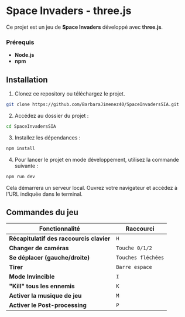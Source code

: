 # Space Invaders - three.js

Ce projet est un jeu de **Space Invaders** développé avec **three.js**.

### Prérequis

- **Node.js** 
- **npm** 

## Installation

1. Clonez ce repository ou téléchargez le projet.
```bash
git clone https://github.com/BarbaraJimenez40/SpaceInvadersSIA.git
```

2. Accédez au dossier du projet :
```bash
cd SpaceInvadersSIA
```

3. Installez les dépendances :
```bash
npm install 
```
4. Pour lancer le projet en mode développement, utilisez la commande suivante :
```bash
npm run dev
```
Cela démarrera un serveur local. Ouvrez votre navigateur et accédez à l'URL indiquée dans le terminal.

## Commandes du jeu

| Fonctionnalité                            | Raccourci         |
|-------------------------------------------|-------------------|
| **Récapitulatif des raccourcis clavier**  | `H`               |
| **Changer de caméras**                    | `Touche 0/1/2`    |
| **Se déplacer (gauche/droite)**           | `Touches fléchées`|
| **Tirer**                                 | `Barre espace`    |
| **Mode Invincible**                       | `I`               |
| **"Kill" tous les ennemis**               | `K`               |
| **Activer la musique de jeu**             | `M`               |
| **Activer le Post-processing**            | `P`               |
